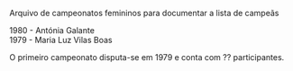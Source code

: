 Arquivo de campeonatos femininos para documentar a lista de campeãs

1980 - Antónia Galante\
1979 - Maria Luz Vilas Boas

O primeiro campeonato disputa-se em 1979 e conta com ?? participantes.
